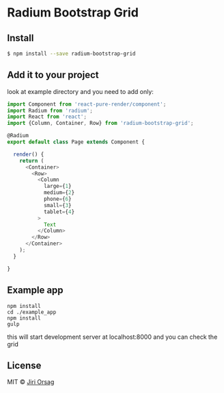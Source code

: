 # Radium Bootstrap Grid

## Install

```sh
$ npm install --save radium-bootstrap-grid
```

## Add it to your project

look at example directory
and you need to add only:

```js
import Component from 'react-pure-render/component';
import Radium from 'radium';
import React from 'react';
import {Column, Container, Row} from 'radium-bootstrap-grid';

@Radium
export default class Page extends Component {

  render() {
    return (
      <Container>
        <Row>
          <Column
            large={1}
            medium={2}
            phone={6}
            small={3}
            tablet={4}
          >
            Text
          </Column>
        </Row>
      </Container>
    );
  }

}
```

## Example app

```
npm install
cd ./example_app
npm install
gulp
```
this will start development server at localhost:8000 and you can check the grid

## License

MIT © [Jiri Orsag](https://github.com/geoRG77)
